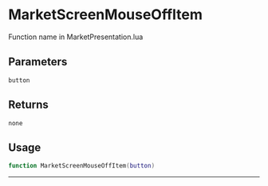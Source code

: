 # MarketScreenMouseOffItem
Function name in MarketPresentation.lua
## Parameters
`button`
## Returns
`none`
## Usage
```lua
function MarketScreenMouseOffItem(button)
```
---

